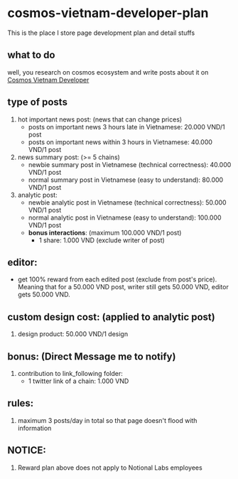 # cosmos-vietnam-developer-plan
This is the place I store page development plan and detail stuffs

## what to do
well, you research on cosmos ecosystem and write posts about it on [Cosmos Vietnam Developer](https://www.facebook.com/profile.php?id=100073329934418)

## type of posts
1. hot important news post: (news that can change prices)
    * posts on important news 3 hours late in Vietnamese: 20.000 VND/1 post
    * posts on important news within 3 hours in Vietnamese: 40.000 VND/1 post
2. news summary post: (>= 5 chains)
    * newbie summary post in Vietnamese (technical correctness): 40.000 VND/1 post
    * normal summary post in Vietnamese (easy to understand): 80.000 VND/1 post
3. analytic post:
    * newbie analytic post in Vietnamese (technical correctness): 50.000 VND/1 post
    * normal analytic post in Vietnamese (easy to understand): 100.000 VND/1 post
    * __bonus interactions__: (maximum 100.000 VND/1 post)
    	* 1 share: 1.000 VND (exclude writer of post)

## editor: 
* get 100% reward from each edited post (exclude from post's price). Meaning that for a 50.000 VND post, writer still gets 50.000 VND, editor gets 50.000 VND.
## custom design cost: (applied to analytic post)
1. design product: 50.000 VND/1 design

## bonus: (Direct Message me to notify)
1. contribution to link_following folder:
	* 1 twitter link of a chain: 1.000 VND

## rules:
1. maximum 3 posts/day in total so that page doesn't flood with information

## NOTICE:
1. Reward plan above does not apply to Notional Labs employees
